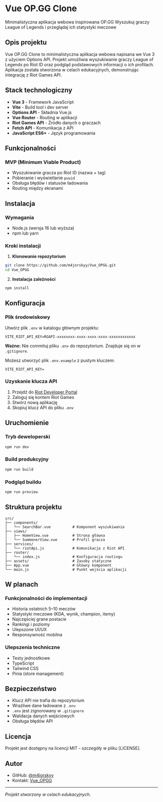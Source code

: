 # Vue OP.GG Clone

Minimalistyczna aplikacja webowa inspirowana OP.GG
Wyszukuj graczy League of Legends i przeglądaj ich statystyki meczowe</p>

## Opis projektu

Vue OP.GG Clone to minimalistyczna aplikacja webowa napisana we Vue 3 z użyciem Options API. Projekt umożliwia wyszukiwanie graczy League of Legends po Riot ID oraz podgląd podstawowych informacji o ich profilach. Aplikacja została stworzona w celach edukacyjnych, demonstrując integrację z Riot Games API.

## Stack technologiczny

- **Vue 3** - Framework JavaScript
- **Vite** - Build tool i dev server
- **Options API** - Składnia Vue.js
- **Vue Router** - Routing w aplikacji
- **Riot Games API** - Źródło danych o graczach
- **Fetch API** - Komunikacja z API
- **JavaScript ES6+** - Język programowania

## Funkcjonalności

### MVP (Minimum Viable Product)
- Wyszukiwanie gracza po Riot ID (nazwa + tag)
- Pobieranie i wyświetlanie `puuid`
- Obsługa błędów i statusów ładowania
- Routing między ekranami

## Instalacja

### Wymagania
- Node.js (wersja 16 lub wyższa)
- npm lub yarn

### Kroki instalacji

1. **Klonowanie repozytorium**
```bash
git clone https://github.com/m4jorskyy/Vue_OPGG.git
cd Vue_OPGG
```

2. **Instalacja zależności**
```bash
npm install
```

## Konfiguracja

### Plik środowiskowy

Utwórz plik `.env` w katalogu głównym projektu:

```env
VITE_RIOT_API_KEY=RGAPI-xxxxxxxx-xxxx-xxxx-xxxx-xxxxxxxxxxxx
```

**Ważne:** Nie commituj pliku `.env` do repozytorium. Znajduje się on w `.gitignore`.

Możesz utworzyć plik `.env.example` z pustym kluczem:

```env
VITE_RIOT_API_KEY=
```

### Uzyskanie klucza API

1. Przejdź do [Riot Developer Portal](https://developer.riotgames.com/)
2. Zaloguj się kontem Riot Games
3. Stwórz nową aplikację
4. Skopiuj klucz API do pliku `.env`

## Uruchomienie

### Tryb deweloperski
```bash
npm run dev
```

### Build produkcyjny
```bash
npm run build
```

### Podgląd buildu
```bash
npm run preview
```

## Struktura projektu

```
src/
├── components/
│   └── SearchBar.vue          # Komponent wyszukiwania
├── views/
│   ├── HomeView.vue           # Strona główna
│   └── SummonerView.vue       # Profil gracza
├── services/
│   └── riotApi.js             # Komunikacja z Riot API
├── router/
│   └── index.js               # Konfiguracja routingu
├── assets/                    # Zasoby statyczne
├── App.vue                    # Główny komponent
└── main.js                    # Punkt wejścia aplikacji
```

## W planach

### Funkcjonalności do implementacji
- Historia ostatnich 5–10 meczów
- Statystyki meczowe (KDA, wynik, champion, itemy)
- Najczęściej grane postacie
- Rankingi i poziomy
- Ulepszone UI/UX
- Responsywność mobilna

### Ulepszenia techniczne
- Testy jednostkowe
- TypeScript
- Tailwind CSS
- Pinia (store management)

## Bezpieczeństwo

- Klucz API nie trafia do repozytorium
- Wrażliwe dane ładowane z `.env`
- `.env` jest zignorowany w `.gitignore`
- Walidacja danych wejściowych
- Obsługa błędów API

## Licencja

Projekt jest dostępny na licencji MIT - szczegóły w pliku [LICENSE].

## Autor

- GitHub: [@m4jorskyy](https://github.com/m4jorskyy)
- Kontakt: [Vue_OPGG](https://github.com/m4jorskyy/Vue_OPGG)

---

*Projekt stworzony w celach edukacyjnych.*
